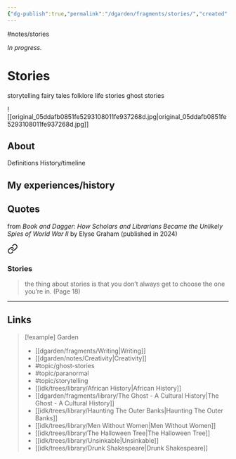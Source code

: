 ```yaml
---
{"dg-publish":true,"permalink":"/dgarden/fragments/stories/","created":"2025-03-17T17:48:05.506-04:00","updated":"2025-08-16T13:06:01.896-04:00"}
---
```


#notes/stories

*In progress.*
# Stories 

storytelling 
fairy tales 
folklore 
life stories 
ghost stories 

![[original_05ddafb0851fe5293108011fe937268d.jpg\|original_05ddafb0851fe5293108011fe937268d.jpg]]



## About
Definitions
History/timeline

## My experiences/history

## Quotes
from _Book and Dagger: How Scholars and Librarians Became the Unlikely Spies of World War II_ by Elyse Graham (published in 2024)

<div class="transclusion internal-embed is-loaded"><a class="markdown-embed-link" href="/idk/trees/library/book-and-dagger/#stories" aria-label="Open link"><svg xmlns="http://www.w3.org/2000/svg" width="24" height="24" viewBox="0 0 24 24" fill="none" stroke="currentColor" stroke-width="2" stroke-linecap="round" stroke-linejoin="round" class="svg-icon lucide-link"><path d="M10 13a5 5 0 0 0 7.54.54l3-3a5 5 0 0 0-7.07-7.07l-1.72 1.71"></path><path d="M14 11a5 5 0 0 0-7.54-.54l-3 3a5 5 0 0 0 7.07 7.07l1.71-1.71"></path></svg></a><div class="markdown-embed">



### Stories
> the thing about stories is that you don’t always get to choose the one you’re in. (Page 18)


</div></div>


---

## Links


> [!example] Garden
> - [[dgarden/fragments/Writing\|Writing]]
> - [[dgarden/notes/Creativity\|Creativity]]
> - #topic/ghost-stories 
> - #topic/paranormal 
> - #topic/storytelling 
> - [[idk/trees/library/African History\|African History]]
> - [[dgarden/fragments/library/The Ghost - A Cultural History\|The Ghost - A Cultural History]]
> - [[idk/trees/library/Haunting The Outer Banks\|Haunting The Outer Banks]]
> - [[idk/trees/library/Men Without Women\|Men Without Women]]
> - [[idk/trees/library/The Halloween Tree\|The Halloween Tree]]
> - [[idk/trees/library/Unsinkable\|Unsinkable]]
> - [[idk/trees/library/Drunk Shakespeare\|Drunk Shakespeare]]

